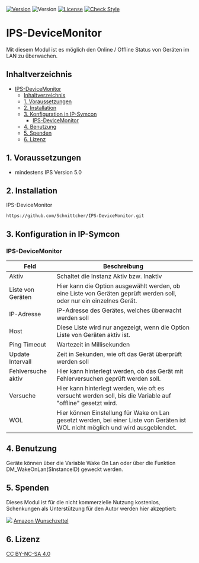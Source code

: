 [![Version](https://img.shields.io/badge/Symcon-PHPModul-red.svg)](https://www.symcon.de/service/dokumentation/entwicklerbereich/sdk-tools/sdk-php/)
![Version](https://img.shields.io/badge/Symcon%20Version-5.0%20%3E-blue.svg)
[![License](https://img.shields.io/badge/License-CC%20BY--NC--SA%204.0-green.svg)](https://creativecommons.org/licenses/by-nc-sa/4.0/)
[![Check Style](https://github.com/Schnittcher/IPS-DeviceMonitor/workflows/Check%20Style/badge.svg)](https://github.com/Schnittcher/IPS-DeviceMonitor/actions)

# IPS-DeviceMonitor
   Mit diesem Modul ist es möglich den Online / Offline Status von Geräten im LAN zu überwachen.
 
## Inhaltverzeichnis
- [IPS-DeviceMonitor](#ips-devicemonitor)
  - [Inhaltverzeichnis](#inhaltverzeichnis)
  - [1. Voraussetzungen](#1-voraussetzungen)
  - [2. Installation](#2-installation)
  - [3. Konfiguration in IP-Symcon](#3-konfiguration-in-ip-symcon)
    - [IPS-DeviceMonitor](#ips-devicemonitor-1)
  - [4. Benutzung](#4-benutzung)
  - [5. Spenden](#5-spenden)
  - [6. Lizenz](#6-lizenz)
   
## 1. Voraussetzungen

* mindestens IPS Version 5.0

## 2. Installation
IPS-DeviceMonitor
```
https://github.com/Schnittcher/IPS-DeviceMonitor.git
```

## 3. Konfiguration in IP-Symcon

### IPS-DeviceMonitor

Feld | Beschreibung
------------ | -------------
Aktiv| Schaltet die Instanz Aktiv bzw. Inaktiv
Liste von Geräten | Hier kann die Option ausgewählt werden, ob eine Liste von Geräten geprüft werden soll, oder nur ein einzelnes Gerät.
IP-Adresse  | IP-Adresse des Gerätes, welches überwacht werden soll
Host | Diese Liste wird nur angezeigt, wenn die Option Liste von Geräten aktiv ist.
Ping Timeout | Wartezeit in Millisekunden
Update Intervall |Zeit in Sekunden, wie oft das Gerät überprüft werden soll
Fehlversuche aktiv | Hier kann hinterlegt werden, ob das Gerät mit Fehlerversuchen geprüft werden soll.
Versuche |  Hier kann hinterlegt werden, wie oft es versucht werden soll, bis die Variable auf "offline" gesetzt wird.
WOL | Hier können Einstellung für Wake on Lan gesetzt werden, bei einer Liste von Geräten ist WOL nicht möglich und wird ausgeblendet.

## 4. Benutzung
Geräte können über die Variable Wake On Lan oder über die Funktion DM_WakeOnLan($InstanceID) geweckt werden.

## 5. Spenden

Dieses Modul ist für die nicht kommerzielle Nutzung kostenlos, Schenkungen als Unterstützung für den Autor werden hier akzeptiert:    

<a href="https://www.paypal.com/cgi-bin/webscr?cmd=_s-xclick&hosted_button_id=EK4JRP87XLSHW" target="_blank"><img src="https://www.paypalobjects.com/de_DE/DE/i/btn/btn_donate_LG.gif" border="0" /></a> <a href="https://www.amazon.de/hz/wishlist/ls/3JVWED9SZMDPK?ref_=wl_share" target="_blank">Amazon Wunschzettel</a>

## 6. Lizenz

[CC BY-NC-SA 4.0](https://creativecommons.org/licenses/by-nc-sa/4.0/)